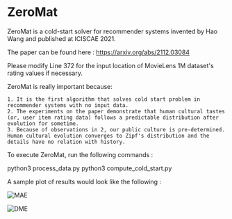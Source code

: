 # ZeroMat

ZeroMat is a cold-start solver for recommender systems invented by Hao Wang and published at ICISCAE 2021.

The paper can be found here : https://arxiv.org/abs/2112.03084

Please modify Line 372 for the input location of MovieLens 1M dataset's rating values if necessary.

ZeroMat is really important because:
    
    1. It is the first algorithm that solves cold start problem in recommender systems with no input data.
    2. The experiments on the paper demonstrate that human cultural tastes (or, user item rating data) follows a predictable distribution after evolution for sometime.
    3. Because of observations in 2, our public culture is pre-determined. Human cultural evolution converges to Zipf's distribution and the details have no relation with history.

To execute ZeroMat, run the following commands :

python3 process_data.py
python3 compute_cold_start.py

A sample plot of results would look like the following :

![MAE](https://user-images.githubusercontent.com/20984794/150656430-66836cfe-3223-4b8e-9ecb-5a858728ea34.png)


![DME](https://user-images.githubusercontent.com/20984794/150656435-236be9f8-9d27-4d41-a2e0-63e43ff1d3f8.png)
